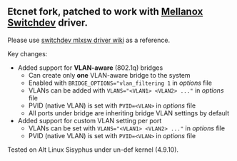 ## Etcnet fork, patched to work with [Mellanox Switchdev](http://www.mellanox.com/related-docs/prod_switch_software/PB_Switchdev.pdf) driver.

Please use [switchdev mlxsw driver wiki](https://github.com/Mellanox/mlxsw/wiki/Overview) as a reference.

Key changes:
* Added support for **VLAN-aware** (802.1q) bridges
  * Can create only **one** VLAN-aware bridge to the system
  * Enabled with `BRIDGE_OPTIONS="vlan_filtering 1` in *options* file
  * VLANs can be added with `VLANS="<VLAN1> <VLAN2> ..."` in *options* file
  * PVID (native VLAN) is set with `PVID=<VLAN>` in *options* file
  * All ports under bridge are inheriting bridge VLAN settings by default
* Added support for custom VLAN setting per port
  * VLANs can be set with `VLANS="<VLAN1> <VLAN2> ..."` in *options* file
  * PVID (native VLAN) is set with `PVID=<VLAN>` in *options* file

Tested on Alt Linux Sisyphus under un-def kernel (4.9.10).
